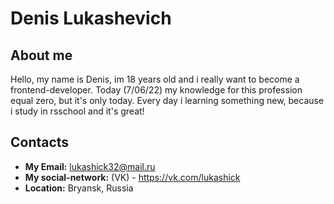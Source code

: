 # Denis Lukashevich 

## About me
Hello, my name is Denis, im 18 years old and i really want to become a frontend-developer.
Today (7/06/22) my knowledge for this profession equal zero, but it's only today.
Every day i learning something new, because i study in rsschool and it's great!

## Contacts
* **My Email:** lukashick32@mail.ru
* **My social-network:** (VK) - https://vk.com/lukashick 
* **Location:** Bryansk, Russia